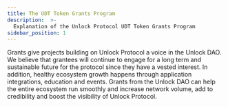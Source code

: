 ```yaml
---
title: The UDT Token Grants Program
description:  >-
  Explanation of the Unlock Protocol UDT Token Grants Program
sidebar_position: 1
---
```


Grants give projects building on Unlock Protocol a voice in the Unlock DAO. We believe that grantees will continue to engage for a long term and sustainable future for the protocol since they have a vested interest. In addition, healthy ecosystem growth happens through application integrations, education and events. Grants from the Unlock DAO can help the entire ecosystem run smoothly and increase network volume, add to credibility and boost the visibility of Unlock Protocol. 
